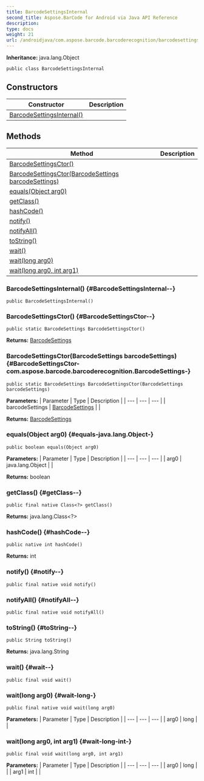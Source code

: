 ```yaml
---
title: BarcodeSettingsInternal
second_title: Aspose.BarCode for Android via Java API Reference
description: 
type: docs
weight: 21
url: /androidjava/com.aspose.barcode.barcoderecognition/barcodesettingsinternal/
---
```

**Inheritance:**
java.lang.Object
```
public class BarcodeSettingsInternal
```
## Constructors

| Constructor | Description |
| --- | --- |
| [BarcodeSettingsInternal()](#BarcodeSettingsInternal--) |  |
## Methods

| Method | Description |
| --- | --- |
| [BarcodeSettingsCtor()](#BarcodeSettingsCtor--) |  |
| [BarcodeSettingsCtor(BarcodeSettings barcodeSettings)](#BarcodeSettingsCtor-com.aspose.barcode.barcoderecognition.BarcodeSettings-) |  |
| [equals(Object arg0)](#equals-java.lang.Object-) |  |
| [getClass()](#getClass--) |  |
| [hashCode()](#hashCode--) |  |
| [notify()](#notify--) |  |
| [notifyAll()](#notifyAll--) |  |
| [toString()](#toString--) |  |
| [wait()](#wait--) |  |
| [wait(long arg0)](#wait-long-) |  |
| [wait(long arg0, int arg1)](#wait-long-int-) |  |
### BarcodeSettingsInternal() {#BarcodeSettingsInternal--}
```
public BarcodeSettingsInternal()
```


### BarcodeSettingsCtor() {#BarcodeSettingsCtor--}
```
public static BarcodeSettings BarcodeSettingsCtor()
```




**Returns:**
[BarcodeSettings](../../com.aspose.barcode.barcoderecognition/barcodesettings)
### BarcodeSettingsCtor(BarcodeSettings barcodeSettings) {#BarcodeSettingsCtor-com.aspose.barcode.barcoderecognition.BarcodeSettings-}
```
public static BarcodeSettings BarcodeSettingsCtor(BarcodeSettings barcodeSettings)
```




**Parameters:**
| Parameter | Type | Description |
| --- | --- | --- |
| barcodeSettings | [BarcodeSettings](../../com.aspose.barcode.barcoderecognition/barcodesettings) |  |

**Returns:**
[BarcodeSettings](../../com.aspose.barcode.barcoderecognition/barcodesettings)
### equals(Object arg0) {#equals-java.lang.Object-}
```
public boolean equals(Object arg0)
```




**Parameters:**
| Parameter | Type | Description |
| --- | --- | --- |
| arg0 | java.lang.Object |  |

**Returns:**
boolean
### getClass() {#getClass--}
```
public final native Class<?> getClass()
```




**Returns:**
java.lang.Class<?>
### hashCode() {#hashCode--}
```
public native int hashCode()
```




**Returns:**
int
### notify() {#notify--}
```
public final native void notify()
```




### notifyAll() {#notifyAll--}
```
public final native void notifyAll()
```




### toString() {#toString--}
```
public String toString()
```




**Returns:**
java.lang.String
### wait() {#wait--}
```
public final void wait()
```




### wait(long arg0) {#wait-long-}
```
public final native void wait(long arg0)
```




**Parameters:**
| Parameter | Type | Description |
| --- | --- | --- |
| arg0 | long |  |

### wait(long arg0, int arg1) {#wait-long-int-}
```
public final void wait(long arg0, int arg1)
```




**Parameters:**
| Parameter | Type | Description |
| --- | --- | --- |
| arg0 | long |  |
| arg1 | int |  |

